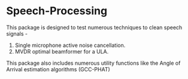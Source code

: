 # Speech-Processing

This package is designed to test numerous techniques to clean speech signals - 
1. Single microphone active noise cancellation.
2. MVDR optimal beamformer for a ULA.

This package also includes numerous utility functions like the Angle of Arrival estimation algorithms (GCC-PHAT)
